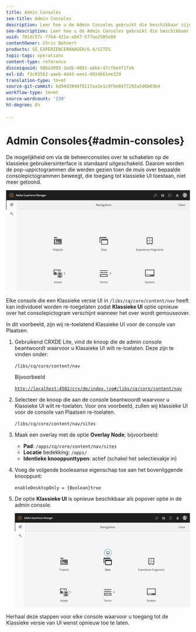```yaml
---
title: Admin Consoles
seo-title: Admin Consoles
description: Leer hoe u de Admin Consoles gebruikt die beschikbaar zijn in AEM.
seo-description: Leer hoe u de Admin Consoles gebruikt die beschikbaar zijn in AEM.
uuid: 701dc57c-f7b4-421e-a847-577ae2585e80
contentOwner: Chris Bohnert
products: SG_EXPERIENCEMANAGER/6.4/SITES
topic-tags: operations
content-type: reference
discoiquuid: 98ba3093-1edb-4891-abbe-47cf6e4f1feb
exl-id: f3c03562-aaeb-4d43-aee1-d92d661ee329
translation-type: tm+mt
source-git-commit: bd94d3949f0117aa3e1c9f0e84f7293a5d6b03b4
workflow-type: tm+mt
source-wordcount: '239'
ht-degree: 0%

---
```


# Admin Consoles{#admin-consoles}

De mogelijkheid om via de beheerconsoles over te schakelen op de klassieke gebruikersinterface is standaard uitgeschakeld. Daarom worden de pop-uppictogrammen die werden gezien toen de muis over bepaalde consolepictogrammen beweegt, die toegang tot klassieke UI toestaan, niet meer getoond.

![screen_shot_2018-03-23at111956](assets/screen_shot_2018-03-23at111956.png)

Elke console die een Klassieke versie UI in `/libs/cq/core/content/nav` heeft kan individueel worden re-toegelaten zodat **Klassieke UI** optie opnieuw over het consolepictogram verschijnt wanneer het over wordt gemouseover.

In dit voorbeeld, zijn wij re-toelatend Klassieke UI voor de console van Plaatsen.

1. Gebruikend CRXDE Lite, vind de knoop die de admin console beantwoordt waarvoor u Klassieke UI wilt re-toelaten. Deze zijn te vinden onder:

   `/libs/cq/core/content/nav`

   Bijvoorbeeld

   [ `http://localhost:4502/crx/de/index.jsp#/libs/cq/core/content/nav`](http://localhost:4502/crx/de/index.jsp#/libs/cq/core/content/nav)

1. Selecteer de knoop die aan de console beantwoordt waarvoor u Klassieke UI wilt re-toelaten. Voor ons voorbeeld, zullen wij klassieke UI voor de console van Plaatsen re-toelaten.

   `/libs/cq/core/content/nav/sites`

1. Maak een overlay met de optie **Overlay Node**; bijvoorbeeld:

   * **Pad**:  `/apps/cq/core/content/nav/sites`
   * **Locatie** bedekking:  `/apps/`
   * **Identieke knooppunttypen**: actief (schakel het selectievakje in)

1. Voeg de volgende booleaanse eigenschap toe aan het bovenliggende knooppunt:

   `enableDesktopOnly = {Boolean}true`

1. De optie **Klassieke UI** is opnieuw beschikbaar als popover optie in de admin console.

   ![screen_shot_2018-03-23at111924](assets/screen_shot_2018-03-23at111924.png)

Herhaal deze stappen voor elke console waarvoor u toegang tot de Klassieke versie van UI wenst opnieuw toe te laten.

